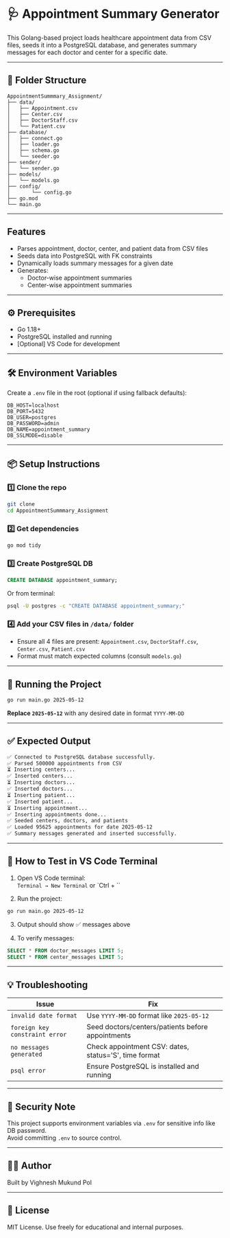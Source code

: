 # 🩺 Appointment Summary Generator

This Golang-based project loads healthcare appointment data from CSV files, seeds it into a PostgreSQL database, and generates summary messages for each doctor and center for a specific date.

---

## 📁 Folder Structure

```
AppointmentSummmary_Assignment/
├── data/
│   ├── Appointment.csv
│   ├── Center.csv
│   ├── DoctorStaff.csv
│   └── Patient.csv
├── database/
│   ├── connect.go
│   ├── loader.go
│   ├── schema.go
│   └── seeder.go
├── sender/
│   └── sender.go
├── models/
│   └── models.go
├── config/
│       └── config.go
├── go.mod
└── main.go
```

---

##  Features

- Parses appointment, doctor, center, and patient data from CSV files
- Seeds data into PostgreSQL with FK constraints
- Dynamically loads summary messages for a given date
- Generates:
  - Doctor-wise appointment summaries
  - Center-wise appointment summaries

---

## ⚙️ Prerequisites

- Go 1.18+
- PostgreSQL installed and running
- [Optional] VS Code for development

---

## 🛠️ Environment Variables

Create a `.env` file in the root (optional if using fallback defaults):

```
DB_HOST=localhost
DB_PORT=5432
DB_USER=postgres
DB_PASSWORD=admin
DB_NAME=appointment_summary
DB_SSLMODE=disable
```

---

## 📦 Setup Instructions

### 1️⃣ Clone the repo

```bash
git clone 
cd AppointmentSummmary_Assignment
```

### 2️⃣ Get dependencies

```bash
go mod tidy
```

### 3️⃣ Create PostgreSQL DB

```sql
CREATE DATABASE appointment_summary;
```

Or from terminal:
```bash
psql -U postgres -c "CREATE DATABASE appointment_summary;"
```

### 4️⃣ Add your CSV files in `/data/` folder

- Ensure all 4 files are present: `Appointment.csv`, `DoctorStaff.csv`, `Center.csv`, `Patient.csv`
- Format must match expected columns (consult `models.go`)

---

## 🚀 Running the Project

```bash
go run main.go 2025-05-12
```

**Replace `2025-05-12`** with any desired date in format `YYYY-MM-DD`

---

## ✅ Expected Output

```bash
✅ Connected to PostgreSQL database successfully.
✅ Parsed 500000 appointments from CSV
⏳ Inserting centers...
✅ Inserted centers...
⏳ Inserting doctors...
✅ Inserted doctors...
⏳ Inserting patient...
✅ Inserted patient...
⏳ Inserting appointment...
✅ Inserting appointments done...
✅ Seeded centers, doctors, and patients
✅ Loaded 95625 appointments for date 2025-05-12
✅ Summary messages generated and inserted successfully.
```

---

## 🧪 How to Test in VS Code Terminal

1. Open VS Code terminal:  
   `Terminal → New Terminal` or `Ctrl + \``

2. Run the project:

```bash
go run main.go 2025-05-12
```

3. Output should show ✅ messages above

4. To verify messages:

```sql
SELECT * FROM doctor_messages LIMIT 5;
SELECT * FROM center_messages LIMIT 5;
```

---

## 💡 Troubleshooting

| Issue | Fix |
|-------|-----|
| `invalid date format` | Use `YYYY-MM-DD` format like `2025-05-12` |
| `foreign key constraint error` | Seed doctors/centers/patients before appointments |
| `no messages generated` | Check appointment CSV: dates, status='S', time format |
| `psql error` | Ensure PostgreSQL is installed and running |

---

## 🔐 Security Note

This project supports environment variables via `.env` for sensitive info like DB password.  
Avoid committing `.env` to source control.

---

## 👨‍💻 Author

Built by Vighnesh Mukund Pol

---

## 📝 License

MIT License. Use freely for educational and internal purposes.

